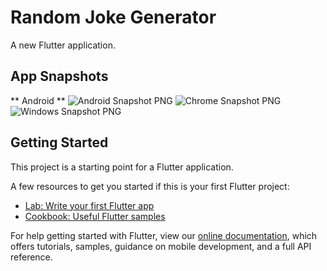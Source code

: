 # Random Joke Generator
A new Flutter application.

## App Snapshots
** Android **
![Android Snapshot PNG](https://user-images.githubusercontent.com/32494274/122253839-8a915d80-ce9a-11eb-888e-2bb072ba2632.png)
![Chrome Snapshot PNG](https://raw.githubusercontent.com/arctdav/flutter-random-joke/master/README_asset/chrome_snapshot.png)
![Windows Snapshot PNG](https://raw.githubusercontent.com/arctdav/flutter-random-joke/master/README_asset/windows_snapshot.png)

## Getting Started

This project is a starting point for a Flutter application.

A few resources to get you started if this is your first Flutter project:

- [Lab: Write your first Flutter app](https://flutter.dev/docs/get-started/codelab)
- [Cookbook: Useful Flutter samples](https://flutter.dev/docs/cookbook)

For help getting started with Flutter, view our
[online documentation](https://flutter.dev/docs), which offers tutorials,
samples, guidance on mobile development, and a full API reference.
